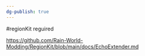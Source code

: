```yaml
---
dg-publish: true
---
```

#regionKit reguired

https://github.com/Rain-World-Modding/RegionKit/blob/main/docs/EchoExtender.md